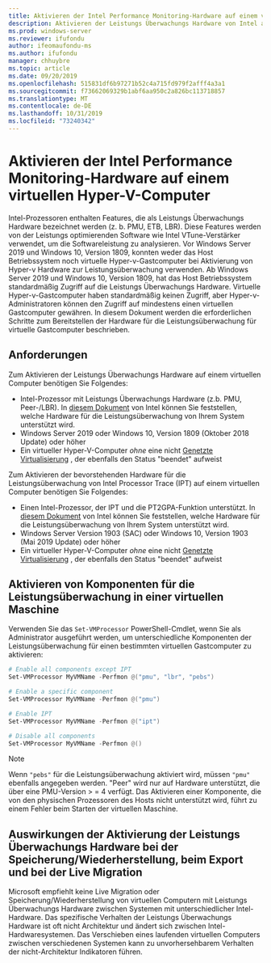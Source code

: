 ```yaml
---
title: Aktivieren der Intel Performance Monitoring-Hardware auf einem virtuellen Hyper-V-Computer
description: Aktivieren der Leistungs Überwachungs Hardware von Intel auf einem Hyper-V-Computer Außerdem wird erläutert, wie die Leistungsüberwachung für die Live Migration von Hardware Effekten aktiviert wird.
ms.prod: windows-server
ms.reviewer: ifufondu
author: ifeomaufondu-ms
ms.author: ifufondu
manager: chhuybre
ms.topic: article
ms.date: 09/20/2019
ms.openlocfilehash: 515831df6b97271b52c4a715fd979f2afff4a3a1
ms.sourcegitcommit: f73662069329b1abf6aa950c2a826bc113718857
ms.translationtype: MT
ms.contentlocale: de-DE
ms.lasthandoff: 10/31/2019
ms.locfileid: "73240342"
---
```

# <a name="enable-intel-performance-monitoring-hardware-in-a-hyper-v-virtual-machine"></a>Aktivieren der Intel Performance Monitoring-Hardware auf einem virtuellen Hyper-V-Computer

Intel-Prozessoren enthalten Features, die als Leistungs Überwachungs Hardware bezeichnet werden (z. b. PMU, ETB, LBR). Diese Features werden von der Leistungs optimierenden Software wie Intel VTune-Verstärker verwendet, um die Softwareleistung zu analysieren.  Vor Windows Server 2019 und Windows 10, Version 1809, konnten weder das Host Betriebssystem noch virtuelle Hyper-v-Gastcomputer bei Aktivierung von Hyper-v Hardware zur Leistungsüberwachung verwenden.  Ab Windows Server 2019 und Windows 10, Version 1809, hat das Host Betriebssystem standardmäßig Zugriff auf die Leistungs Überwachungs Hardware.  Virtuelle Hyper-v-Gastcomputer haben standardmäßig keinen Zugriff, aber Hyper-v-Administratoren können den Zugriff auf mindestens einen virtuellen Gastcomputer gewähren.  In diesem Dokument werden die erforderlichen Schritte zum Bereitstellen der Hardware für die Leistungsüberwachung für virtuelle Gastcomputer beschrieben.

## <a name="requirements"></a>Anforderungen

Zum Aktivieren der Leistungs Überwachungs Hardware auf einem virtuellen Computer benötigen Sie Folgendes:

- Intel-Prozessor mit Leistungs Überwachungs Hardware (z.b. PMU, Peer-/LBR).  In [diesem Dokument]( https://software.intel.com/en-us/vtune-amplifier-cookbook-configuring-a-hyper-v-virtual-machine-for-hardware-based-hotspots-analysis) von Intel können Sie feststellen, welche Hardware für die Leistungsüberwachung von Ihrem System unterstützt wird.
- Windows Server 2019 oder Windows 10, Version 1809 (Oktober 2018 Update) oder höher
- Ein virtueller Hyper-V-Computer _ohne_ eine nicht [Genetzte Virtualisierung](https://docs.microsoft.com/virtualization/hyper-v-on-windows/user-guide/nested-virtualization) , der ebenfalls den Status "beendet" aufweist

Zum Aktivieren der bevorstehenden Hardware für die Leistungsüberwachung von Intel Processor Trace (IPT) auf einem virtuellen Computer benötigen Sie Folgendes:

- Einen Intel-Prozessor, der IPT und die PT2GPA-Funktion unterstützt.  In [diesem Dokument]( https://software.intel.com/en-us/vtune-amplifier-cookbook-configuring-a-hyper-v-virtual-machine-for-hardware-based-hotspots-analysis) von Intel können Sie feststellen, welche Hardware für die Leistungsüberwachung von Ihrem System unterstützt wird.
- Windows Server Version 1903 (SAC) oder Windows 10, Version 1903 (Mai 2019 Update) oder höher
- Ein virtueller Hyper-V-Computer _ohne_ eine nicht [Genetzte Virtualisierung](https://docs.microsoft.com/virtualization/hyper-v-on-windows/user-guide/nested-virtualization) , der ebenfalls den Status "beendet" aufweist

## <a name="enabling-performance-monitoring-components-in-a-virtual-machine"></a>Aktivieren von Komponenten für die Leistungsüberwachung in einer virtuellen Maschine

Verwenden Sie das `Set-VMProcessor` PowerShell-Cmdlet, wenn Sie als Administrator ausgeführt werden, um unterschiedliche Komponenten der Leistungsüberwachung für einen bestimmten virtuellen Gastcomputer zu aktivieren:

``` Powershell
# Enable all components except IPT
Set-VMProcessor MyVMName -Perfmon @("pmu", "lbr", "pebs")
```

``` Powershell
# Enable a specific component
Set-VMProcessor MyVMName -Perfmon @("pmu")
```

``` Powershell
# Enable IPT 
Set-VMProcessor MyVMName -Perfmon @("ipt")
```

``` Powershell
# Disable all components
Set-VMProcessor MyVMName -Perfmon @()
```
> [!NOTE]
> Wenn `"pebs"` für die Leistungsüberwachung aktiviert wird, müssen `"pmu"` ebenfalls angegeben werden. "Peer" wird nur auf Hardware unterstützt, die über eine PMU-Version > = 4 verfügt. Das Aktivieren einer Komponente, die von den physischen Prozessoren des Hosts nicht unterstützt wird, führt zu einem Fehler beim Starten der virtuellen Maschine.

## <a name="effects-of-enabling-performance-monitoring-hardware-on-saverestore-export-and-live-migration"></a>Auswirkungen der Aktivierung der Leistungs Überwachungs Hardware bei der Speicherung/Wiederherstellung, beim Export und bei der Live Migration

Microsoft empfiehlt keine Live Migration oder Speicherung/Wiederherstellung von virtuellen Computern mit Leistungs Überwachungs Hardware zwischen Systemen mit unterschiedlicher Intel-Hardware. Das spezifische Verhalten der Leistungs Überwachungs Hardware ist oft nicht Architektur und ändert sich zwischen Intel-Hardwaresystemen.  Das Verschieben eines laufenden virtuellen Computers zwischen verschiedenen Systemen kann zu unvorhersehbarem Verhalten der nicht-Architektur Indikatoren führen.

